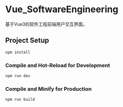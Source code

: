 # Vue_SoftwareEngineering

基于Vue3的软件工程前端用户交互界面。  

## Project Setup

```sh
npm install
```

### Compile and Hot-Reload for Development

```sh
npm run dev
```

### Compile and Minify for Production

```sh
npm run build
```
